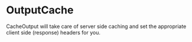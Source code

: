 # OutputCache
CacheOutput will take care of server side caching and set the appropriate client side (response) headers for you.

